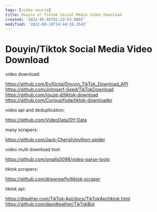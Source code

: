 ```yaml
---
tags: [video source]
title: Douyin or Tiktok Social Media Video Download
created: '2022-05-05T02:23:53.000Z'
modified: '2022-08-18T14:44:38.254Z'
---
```


# Douyin/Tiktok Social Media Video Download

video download:

https://github.com/Evil0ctal/Douyin_TikTok_Download_API
https://github.com/Johnserf-Seed/TikTokDownload
https://github.com/rouze-d/tiktok-download
https://github.com/CuriousYoda/tiktok-downloader

video api and deduplication:

https://github.com/VideoData/DY-Data

many scrapers:

https://github.com/Jack-Cherish/python-spider

video multi download tool:

https://github.com/smalls0098/video-parse-tools

tiktok scrapers:

https://github.com/drawrowfly/tiktok-scraper

tiktok api:

https://dteather.com/TikTok-Api/docs/TikTokApi/tiktok.html
https://github.com/davidteather/TikTokBot
